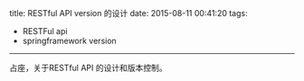 title: RESTful API version 的设计
date: 2015-08-11 00:41:20
tags: 
- RESTFul api
- springframework version
---

占座，关于RESTful API 的设计和版本控制。
